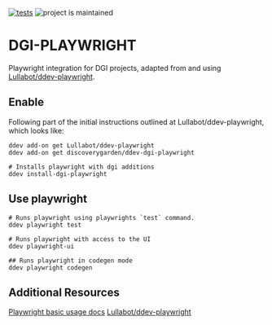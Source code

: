 [![tests](https://github.com/discoverygarden/ddev-dgi-playwright/actions/workflows/tests.yml/badge.svg)](https://github.com/discoverygarden/ddev-dgi-playwright/actions/workflows/tests.yml) ![project is maintained](https://img.shields.io/maintenance/yes/2025.svg)

# DGI-PLAYWRIGHT
Playwright integration for DGI projects, adapted from and using [Lullabot/ddev-playwright](https://github.com/Lullabot/ddev-playwright).
## Enable
Following part of the initial instructions outlined at Lullabot/ddev-playwright, which looks like:
```
ddev add-on get Lullabot/ddev-playwright
ddev add-on get discoverygarden/ddev-dgi-playwright

# Installs playwright with dgi additions
ddev install-dgi-playwright
```

## Use playwright
```
# Runs playwright using playwrights `test` command.
ddev playwright test

# Runs playwright with access to the UI
ddev playwright-ui

## Runs playwright in codegen mode
ddev playwright codegen
```

## Additional Resources
[Playwright basic usage docs](https://playwright.dev/docs/intro)
[Lullabot/ddev-playwright](https://github.com/Lullabot/ddev-playwright)
